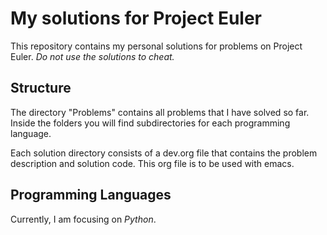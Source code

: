 # My solutions for Project Euler

This repository contains my personal solutions for problems on Project Euler.
*Do not use the solutions to cheat.*

## Structure

The directory "Problems" contains all problems that I have solved so far. Inside
the folders you will find subdirectories for each programming language.

Each solution directory consists of a dev.org file that contains the problem
description and solution code. This org file is to be used with emacs.

## Programming Languages

Currently, I am focusing on *Python*.
